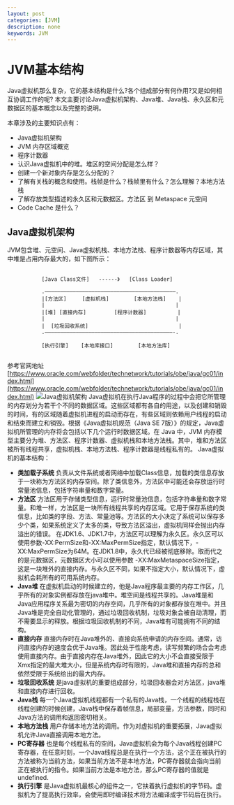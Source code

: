```yaml
---
layout: post
categories: [JVM]
description: none
keywords: JVM
---
```

# JVM基本结构
Java虚拟机那么复杂，它的基本结构是什么?各个组成部分有何作用?又是如何相互协调工作的呢?
本文主要讨论Java虚拟机架构、Java堆、Java栈、永久区和元数据区的基本概念以及完整的说明。

本章涉及的主要知识点有：
- Java虚拟机架构
- JVM 内存区域概览
- 程序计数器
- 认识Java虚拟机中的堆。堆区的空间分配是怎么样？
- 创建一个新对象内存是怎么分配的？
- 了解有关栈的概念和使用。栈帧是什么？栈帧里有什么？怎么理解？本地方法栈
- 了解存放类型描述的永久区和元数据区。方法区 到 Metaspace 元空间
- Code Cache 是什么？

## Java虚拟机架构
JVM包含堆、元空间、Java虚拟机栈、本地方法栈、程序计数器等内存区域，其中堆是占用内存最大的，如下图所示：
```text
              
           [Java Class文件]   ------》   [Class Loader] 
                                             
           .——————————————————————————————————————————.
           |[方法区]     [虚拟机栈]        [本地方法栈]    | 
           |                                          |
           |[堆] [直接内存]         [程序计数器]          |
           |                                          |
           |  [垃圾回收系统]                             |
           .—————————————————————————————————————————-.
           
           [执行引擎]    [本地库接口]        [本地方法库]           
           
```
参考官网地址[https://www.oracle.com/webfolder/technetwork/tutorials/obe/java/gc01/index.html](https://www.oracle.com/webfolder/technetwork/tutorials/obe/java/gc01/index.html)
![Java虚拟机架构](https://www.oracle.com/webfolder/technetwork/tutorials/obe/java/gc01/images/gcslides/Slide1.png)
Java虚拟机在执行Java程序的过程中会把它所管理的内存划分为若干个不同的数据区域。这些区域都有各自的用途，以及创建和销毁的时间，有的区域随着虚拟机进程的启动而存在，有些区域则依赖用户线程的启动和结束而建立和销毁。根据《Java虚拟机规范（Java SE 7版）》的规定，Java虚拟机所管理的内存将会包括以下几个运行时数据区域。在 Java 中，JVM 内存模型主要分为堆、方法区、程序计数器、虚拟机栈和本地方法栈。其中，堆和方法区被所有线程共享，虚拟机栈、本地方法栈、程序计数器是线程私有的。
Java虚拟机的基本结构：
- **类加载子系统**
  负责从文件系统或者网络中加载Class信息，加载的类信息存放于一块称为方法区的内存空间。除了类信息外，方法区中可能还会存放运行时常量池信息，包括字符串量和数字常量。
- **方法区**
  方法区用于存储类型信息，运行时常量池信息，包括字符串量和数字常量。和堆一样，方法区是一块所有线程共享的内存区域。它用于保存系统的类信息，比如类的字段、方法、常量池等。方法区的大小决定了系统可以保存多少个类，如果系统定义了太多的类，导致方法区溢出，虚拟机同样会抛出内存溢出的错误。
  在JDK1.6、JDK1.7中，方法区可以理解为永久区。永久区可以使用参数-XX:PermSize和-XX:MaxPermSize指定，默认情况下，-XX:MaxPermSize为64M。在JDK1.8中，永久代已经被彻底移除。取而代之的是元数据区，元数据区大小可以使用参数  -XX:MaxMetaspaceSize指定，这是一块堆外的直接内存。与永久区不同，如果不指定大小，默认情况下，虚拟机会耗所有的可用系统内存。
- **Java堆**
  在虚拟机启动的时候建立的，他是Java程序最主要的内存工作区，几乎所有的对象实例都存放在java堆中。堆空间是线程共享的。Java堆是和Java应用程序关系最为密切的内存空间，几乎所有的对象都存放在堆中。并且Java堆是完全自动化管理的，通过垃圾回收机制，垃圾对象会被自动清理，而不需要显示的释放。根据垃圾回收机制的不同，Java堆有可能拥有不同的结构。
- **直接内存**
  直接内存时在Java堆外的、直接向系统申请的内存空间。通常，访问直接内存的速度会优于Java堆。因此处于性能考虑，读写频繁的场合会考虑使用直接内存。由于直接内存在Java堆外，因此它的大小不会直接受限于Xmx指定的最大堆大小，但是系统内存时有限的，Java堆和直接内存的总和依然受限于系统给出的最大内存。
- **垃圾回收系统**
   是java虚拟机的重要组成部分，垃圾回收器会对方法区，java堆和直接内存进行回收。
- **Java栈**
  每一个Java虚拟机线程都有一个私有的Java栈，一个线程的线程栈在线程创建的时候创建，Java栈中保存着帧信息，局部变量，方法参数，同时和Java方法的调用和返回密切相关。
- **本地方法栈**
  用户存储本地方法的调用。作为对虚拟机的重要拓展，Java虚拟机允许Java直接调用本地方法。
- **PC寄存器**
  也是每个线程私有的空间，Java虚拟机会为每个Java线程创建PC寄存器，在任意时刻，一个Java线程总是在执行一个方法，这个正在被执行的方法被称为当前方法，如果当前方法不是本地方法，PC寄存器就会指向当前正在被执行的指令。如果当前方法是本地方法，那么PC寄存器的值就是undefined.
- **执行引擎**
  是Java虚拟机最核心的组件之一，它扶着执行虚拟机的字节码。虚拟机为了提高执行效率，会使用即时编译技术将方法编译成字节码后在执行。
